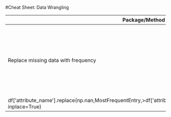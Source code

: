 #Cheat Sheet: Data Wrangling

| Package/Method | Description |Code Example |
| --- | --- | --- |
| Replace missing data with frequency | Replace the missing values of the data set attribute with the mode common occurring entry in the column. | MostFrequentEntry = df['attribute_name'].value_counts().idxmax() 
 df['attribute_name'].replace(np.nan,MostFrequentEntry,>df['attribute_name'].replace(np.nan,MostFrequentEntry, inplace=True) |